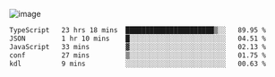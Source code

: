 ![image](https://github-profile-trophy.vercel.app/?username=CMOISDEAD&theme=kimbie_dark&row=1&no-frame=true&margin-w=15&margin-h=15)
<!--START_SECTION:waka-->

```txt
TypeScript   23 hrs 18 mins  ██████████████████████▒░░   89.95 %
JSON         1 hr 10 mins    █░░░░░░░░░░░░░░░░░░░░░░░░   04.51 %
JavaScript   33 mins         ▓░░░░░░░░░░░░░░░░░░░░░░░░   02.13 %
conf         27 mins         ▒░░░░░░░░░░░░░░░░░░░░░░░░   01.75 %
kdl          9 mins          ░░░░░░░░░░░░░░░░░░░░░░░░░   00.63 %
```

<!--END_SECTION:waka--> 
